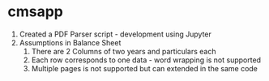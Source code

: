# cmsapp
1. Created a PDF Parser script - development using Jupyter
2. Assumptions in Balance Sheet
   1. There are 2 Columns of two years and particulars each
   2. Each row corresponds to one data - word wrapping is not supported
   3. Multiple pages is not supported but can extended in the same code
